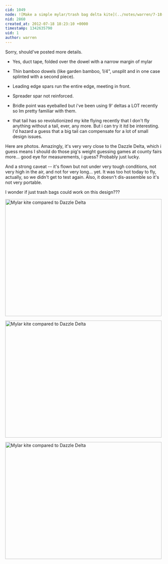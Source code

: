 ```yaml
---
cid: 1049
node: ![Make a simple mylar/trash bag delta kite](../notes/warren/7-18-2012/mylar-delta-kite-design)
nid: 2860
created_at: 2012-07-18 18:23:10 +0000
timestamp: 1342635790
uid: 1
author: warren
---
```


Sorry, should've posted more details. 

* Yes, duct tape, folded over the dowel with a narrow margin of mylar
* Thin bamboo dowels (like garden bamboo, 1/4", unsplit and in one case splinted with a second piece).
* Leading edge spars run the entire edge, meeting in front.
* Spreader spar not reinforced. 

* Bridle point was eyeballed but i've been using 9' deltas a LOT recently so Im pretty familiar with them.
* that tail has so revolutionized my kite flying recently that I don't fly anything without a tail, ever, any more. But i can try it itd be interesting. I'd hazard a guess that a big tail can compensate for a lot of small design issues.

Here are photos. Amazingly, it's very very close to the Dazzle Delta, which i guess means I should do those pig's weight guessing games at county fairs more... good eye for measurements, i guess? Probably just lucky.

And a strong caveat -- it's flown but not under very tough conditions, not very high in the air, and not for very long... yet. It was too hot today to fly, actually, so we didn't get to test again. Also, it doesn't dis-assemble so it's not very portable. 

I wonder if just trash bags could work on this design???

<a href="https://www.flickr.com/photos/jeffreywarren/7598520058/" title="Mylar kite compared to Dazzle Delta by jeferonix, on Flickr"><img src="https://farm9.staticflickr.com/8282/7598520058_626bb74f22.jpg" width="500" height="375" alt="Mylar kite compared to Dazzle Delta"></a>

<a href="https://www.flickr.com/photos/jeffreywarren/7598522674/" title="Mylar kite compared to Dazzle Delta by jeferonix, on Flickr"><img src="https://farm9.staticflickr.com/8026/7598522674_754703e382.jpg" width="500" height="375" alt="Mylar kite compared to Dazzle Delta"></a>

<a href="https://www.flickr.com/photos/jeffreywarren/7598525140/" title="Mylar kite compared to Dazzle Delta by jeferonix, on Flickr"><img src="https://farm9.staticflickr.com/8432/7598525140_3011de1603.jpg" width="500" height="375" alt="Mylar kite compared to Dazzle Delta"></a>